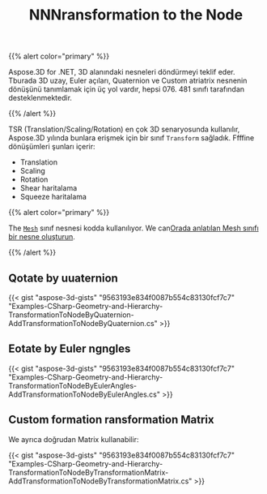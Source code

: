 ﻿---
title: NNNransformation to the Node
type: docs
weight: 30
url: /tr/net/adding-transformation-to-the-node/
description: TSR (Translation/Scaling/Rotation) en çok 3D senaryosunda kullanılır, bunları Aspose.3D 'te erişmek için bir sınıf Transform sağladık.
---
{{% alert color="primary" %}}

Aspose.3D for .NET, 3D alanındaki nesneleri döndürmeyi teklif eder. Tburada 3D uzay, Euler açıları, Quaternion ve Custom atriatrix nesnenin dönüşünü tanımlamak için üç yol vardır, hepsi 076. 481 sınıfı tarafından desteklenmektedir.

{{% /alert %}}

TSR (Translation/Scaling/Rotation) en çok 3D senaryosunda kullanılır, Aspose.3D yılında bunlara erişmek için bir sınıf `Transform` sağladık. Ffffine dönüşümleri şunları içerir:

- Translation
- Scaling
- Rotation
- Shear haritalama
- Squeeze haritalama

{{% alert color="primary" %}}

The [`Mesh`](https://reference.aspose.com/3d/net/aspose.threed.entities/mesh) sınıf nesnesi kodda kullanılıyor. We can[Orada anlatılan Mesh sınıfı bir nesne oluşturun](/3d/tr/net/create-3d-mesh-and-scene/).

{{% /alert %}}
## **Qotate by uuaternion**
{{< gist "aspose-3d-gists" "9563193e834f0087b554c83130fcf7c7" "Examples-CSharp-Geometry-and-Hierarchy-TransformationToNodeByQuaternion-AddTransformationToNodeByQuaternion.cs" >}}
## **Eotate by Euler ngngles**
{{< gist "aspose-3d-gists" "9563193e834f0087b554c83130fcf7c7" "Examples-CSharp-Geometry-and-Hierarchy-TransformationToNodeByEulerAngles-AddTransformationToNodeByEulerAngles.cs" >}}
## **Custom formation ransformation Matrix**
We ayrıca doğrudan Matrix kullanabilir:

{{< gist "aspose-3d-gists" "9563193e834f0087b554c83130fcf7c7" "Examples-CSharp-Geometry-and-Hierarchy-TransformationToNodeByTransformationMatrix-AddTransformationToNodeByTransformationMatrix.cs" >}}
